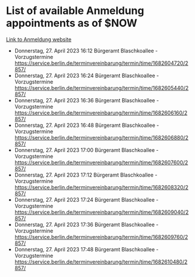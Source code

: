 # List of available Anmeldung appointments as of $NOW
[Link to Anmeldung website](https://service.berlin.de/terminvereinbarung/termin/tag.php?termin=1&anliegen[]=120686&dienstleisterlist=122210,122217,327316,122219,327312,122227,327314,122231,327346,122243,327348,122254,122252,329742,122260,329745,122262,329748,122271,327278,122273,327274,122277,327276,330436,122280,327294,122282,327290,122284,327292,122291,327270,122285,327266,122286,327264,122296,327268,150230,329760,122297,327286,122294,327284,122312,329763,122314,329775,122304,327330,122311,327334,122309,327332,317869,122281,327352,122279,329772,122283,122276,327324,122274,327326,122267,329766,122246,327318,122251,327320,122257,327322,122208,327298,122226,327300&herkunft=http%3A%2F%2Fservice.berlin.de%2Fdienstleistung%2F120686%2F)
- Donnerstag, 27. April 2023 16:12 Bürgeramt Blaschkoallee - Vorzugstermine https://service.berlin.de/terminvereinbarung/termin/time/1682604720/2857/
- Donnerstag, 27. April 2023 16:24 Bürgeramt Blaschkoallee - Vorzugstermine https://service.berlin.de/terminvereinbarung/termin/time/1682605440/2857/
- Donnerstag, 27. April 2023 16:36 Bürgeramt Blaschkoallee - Vorzugstermine https://service.berlin.de/terminvereinbarung/termin/time/1682606160/2857/
- Donnerstag, 27. April 2023 16:48 Bürgeramt Blaschkoallee - Vorzugstermine https://service.berlin.de/terminvereinbarung/termin/time/1682606880/2857/
- Donnerstag, 27. April 2023 17:00 Bürgeramt Blaschkoallee - Vorzugstermine https://service.berlin.de/terminvereinbarung/termin/time/1682607600/2857/
- Donnerstag, 27. April 2023 17:12 Bürgeramt Blaschkoallee - Vorzugstermine https://service.berlin.de/terminvereinbarung/termin/time/1682608320/2857/
- Donnerstag, 27. April 2023 17:24 Bürgeramt Blaschkoallee - Vorzugstermine https://service.berlin.de/terminvereinbarung/termin/time/1682609040/2857/
- Donnerstag, 27. April 2023 17:36 Bürgeramt Blaschkoallee - Vorzugstermine https://service.berlin.de/terminvereinbarung/termin/time/1682609760/2857/
- Donnerstag, 27. April 2023 17:48 Bürgeramt Blaschkoallee - Vorzugstermine https://service.berlin.de/terminvereinbarung/termin/time/1682610480/2857/
